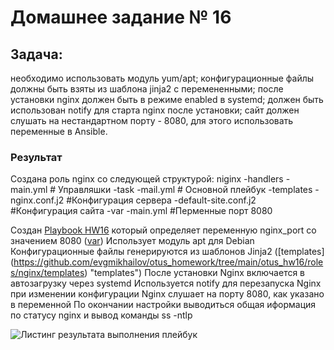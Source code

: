 # Домашнее задание № 16 
## Задача:
необходимо использовать модуль yum/apt;
конфигурационные файлы должны быть взяты из шаблона jinja2 с перемененными;
после установки nginx должен быть в режиме enabled в systemd;
должен быть использован notify для старта nginx после установки;
сайт должен слушать на нестандартном порту - 8080, для этого использовать переменные в Ansible.

### Результат

Создана роль nginx
со следующей структурой:
niginx 
	-handlers
		-main.yml # Управляшки
	-task
		-mail.yml # Основной плейбук
	-templates
		-nginx.conf.j2 #Конфигурация сервера
		-default-site.conf.j2 #Конфигурация сайта
	-var
		-main.yml #Перменные порт 8080

Создан [Playbook HW16](https://github.com/evgmikhailov/otus_homework/blob/main/otus_hw16/roles/nginx/tasks/main.yml "Playbook HW16") который определяет переменную nginx_port со значением 8080 ([var](https://github.com/evgmikhailov/otus_homework/blob/main/otus_hw16/roles/nginx/vars/main.yml "var"))
Использует модуль apt для Debian
Конфигурационные файлы генерируются из шаблонов Jinja2 ([templates] (https://github.com/evgmikhailov/otus_homework/tree/main/otus_hw16/roles/nginx/templates) "templates")
После установки Nginx включается в автозагрузку через systemd
Используется notify для перезапуска Nginx при изменении конфигурации
Nginx слушает на порту 8080, как указано в переменной
По окончании настройки выводиться общая иформация по статусу nginx и вывод команды ss -ntlp 

![Листинг результата выполнения плейбук ]((https://github.com/evgmikhailov/otus_homework/blob/main/otus_hw16/pic01.jpg)) 
